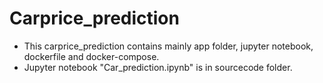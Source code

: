 # Carprice_prediction
- This carprice_prediction contains mainly app folder, jupyter notebook, dockerfile and docker-compose.
- Jupyter notebook "Car_prediction.ipynb" is in sourcecode folder.
